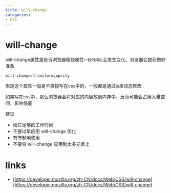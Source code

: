 ```yaml
---
title: will-change
categories: 
- CSS
---
```


# will-change

will-change属性是告诉浏览器哪些属性`一段时间后`会发生变化，浏览器会提前做好准备

```
will-change:transform,opcity
```
但是这个属性一般是不直接写在css中的，一般都是通过js来动态修改

如果写在css中，那么浏览器会将对应的内容放到内存中，反而可能会占用大量空间，影响性能

建议

- 给它足够的工作时间
- 不要过早应用 will-change 优化
- 有节制地使用
- 不要将 will-change 应用到太多元素上



# links
- [https://developer.mozilla.org/zh-CN/docs/Web/CSS/will-change](https://developer.mozilla.org/zh-CN/docs/Web/CSS/will-change)
